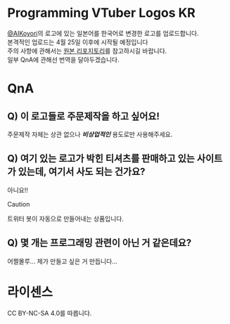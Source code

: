 # Programming VTuber Logos KR
[@AIKoyori](https://github.com/Aikoyori)의 로고에 있는 일본어를 한국어로 변경한 로고를 업로드합니다. <br>
본격적인 업로드는 4월 25일 이후에 시작될 예정입니다 <br>
주의 사항에 관해서는 [원본 리포지토리](https://github.com/Aikoyori/ProgrammingVTuberLogos/tree/main)를 참고하시길 바랍니다. <br>
일부 QnA에 관해선 번역을 달아두겠습니다.

# QnA

## Q) 이 로고들로 주문제작을 하고 싶어요!
주문제작 자체는 상관 없으나 ***비상업적인*** 용도로만 사용해주세요.

## Q) 여기 있는 로고가 박힌 티셔츠를 판매하고 있는 사이트가 있는데, 여기서 사도 되는 건가요?
아니요!!
> [!CAUTION]
> 트위터 봇이 자동으로 만들어내는 상품입니다.
> 
## Q) 몇 개는 프로그래밍 관련이 아닌 거 같은데요?
어쩔몰루... 제가 만들고 싶은 거 만듭니다...

# 라이센스
CC BY-NC-SA 4.0를 따릅니다.
